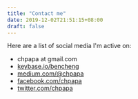 ```yaml
---
title: "Contact me"
date: 2019-12-02T21:51:15+08:00
draft: false
---
```


Here are a list of social media I'm active on:

* chpapa at gmail.com
* [keybase.io/bencheng](https://keybase.io/bencheng)
* [medium.com/@chpapa](https://medium.com/@chpapa)
* [facebook.com/chpapa](https://facebook.com/chpapa)
* [twitter.com/chpapa](https://twitter.com/chpapa)

